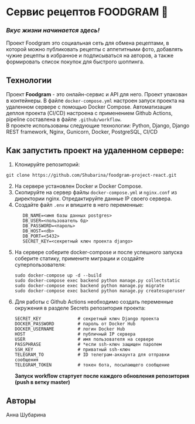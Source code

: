 # Сервис рецептов FOODGRAM 🍓
### *Вкус жизни начинается здесь!*
Проект Foodgram это социальная сеть для обмена рецептами, в которой можно публиковать рецепты с аппетитными фото, добавлять чужие рецепты в избранное и подписываться на авторов, а также формировать список покупок для быстрого шоппинга. 

## Технологии
Проект **Foodgram** - это онлайн-сервис и API для него. 
Проект упакован в контейнеры. В файле `docker-compose.yml` настроен запуск проекта на удаленном сервере с помощью Docker Compose. 
Автоматизация деплоя проекта (CI/CD) настроена с применением Github Actions, pipeline составлена в файле `.github/workflow`.  
В проекте использованы следующие технологии: Python, Django, Django REST framework, Nginx, Gunicorn, Docker, PostgreSQL, CI/CD  

## Как запустить проект на удаленном сервере:
1. Клонируйте репозиторий:
```
git clone https://github.com/Shubarina/foodgram-project-react.git
```
2. На сервере установлен Docker и Docker Compose.
3. Скопируйте на сервер файлы `docker-compose.yml` и `nginx.conf` из директории nginx. Отредактируйте данные IP своего сервера.
4. Создайте файл `.env` и впишите в него переменные:
   ```DB_ENGINE=<django.db.backends.postgresql>
      DB_NAME=<имя базы данных postgres>
      DB_USER=<пользователь бд>
      DB_PASSWORD=<пароль>
      DB_HOST=<db>
      DB_PORT=<5432>
      SECRET_KEY=<секретный ключ проекта django>
   ```
6. На сервере соберите docker-compose и после успешного запуска соберите статику, примените миграции и создайте суперпользователя:
   ```
   sudo docker-compose up -d --build
   sudo docker-compose exec backend python manage.py collectstatic
   sudo docker-compose exec backend python manage.py migrate
   sudo docker-compose exec backend python manage.py createsuperuser
   ```
7. Для работы с Github Actions необходимо создать переменные окружения в разделе Secrets репозитория проекта:
   ```
   SECRET_KEY              # секретный ключ Django проекта
   DOCKER_PASSWORD         # пароль от Docker Hub
   DOCKER_USERNAME         # логин Docker Hub
   HOST                    # публичный IP сервера
   USER                    # имя пользователя на сервере
   PASSPHRASE              # *если ssh-ключ защищен паролем
   SSH_KEY                 # приватный ssh-ключ
   TELEGRAM_TO             # ID телеграм-аккаунта для отправки сообщения
   TELEGRAM_TOKEN          # токен бота, посылающего сообщение
   ```
   **Запуск workflow стартует после каждого обновления репозитория (push в ветку master)**
   
## Авторы
Анна Шубарина

